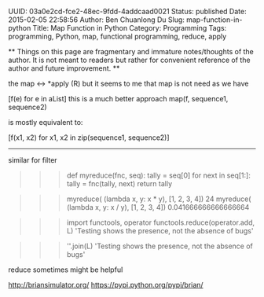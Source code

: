UUID: 03a0e2cd-fce2-48ec-9fdd-4addcaad0021
Status: published
Date: 2015-02-05 22:58:56
Author: Ben Chuanlong Du
Slug: map-function-in-python
Title: Map Function in Python
Category: Programming
Tags: programming, Python, map, functional programming, reduce, apply

**
Things on this page are
fragmentary and immature notes/thoughts of the author.
It is not meant to readers
but rather for convenient reference of the author and future improvement.
**



the map ↔ *apply (R)
but it seems to me that map is not need as we have 

[f(e) for e in aList]   this is a much better approach
map(f, sequence1, sequence2)

is mostly equivalent to:

[f(x1, x2) for x1, x2 in zip(sequence1, sequence2)]


---------------------------------------------------
similar for filter

>>> def myreduce(fnc, seq):
	tally = seq[0]
	for next in seq[1:]:
		tally = fnc(tally, next)
	return tally

>>> myreduce( (lambda x, y: x * y), [1, 2, 3, 4])
24
>>> myreduce( (lambda x, y: x / y), [1, 2, 3, 4])
0.041666666666666664
>>> 

>>> import functools, operator
>>> functools.reduce(operator.add, L)
'Testing shows the presence, not the absence of bugs'
>>> 

>>> ''.join(L)
'Testing shows the presence, not the absence of bugs'

reduce sometimes might be helpful 

http://briansimulator.org/
https://pypi.python.org/pypi/brian/

